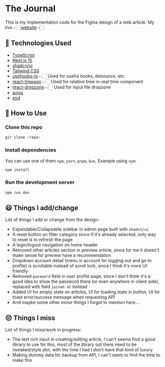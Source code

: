 # The Journal

This is my implementation code for the Figma design of a web article. My live 👉🏻[website](https://the-journal-hp.vercel.app/)👈🏻

## 🚀 Technologies Used

- [TypeScript](https://www.typescriptlang.org/)
- [Next.js 15](https://nextjs.org/docs/getting-started)
- [shadcn/ui](https://ui.shadcn.com/)
- [Tailwind CSS](https://tailwindcss.com/)
- [usehooks-ts](https://usehooks-ts.com/introduction) 👉🏻 Used for useful hooks, debounce, etc.
- [react-timeago](https://github.com/nmn/react-timeago) 👉🏻 Used for relative time in-real time component
- [react-dropzone](https://react-dropzone.js.org/) 👉🏻 Used for input file dropzone
- [axios](https://axios-http.com/)
- [zod](https://zod.dev/)

## 📖 How to Use

### Clone this repo

```bash
git clone <repo>
```

### Install dependencies

You can use one of them `npm`, `yarn`, `pnpm`, `bun`, Example using `npm`:

```bash
npm install
```

### Run the development server

```bash
npm run dev
```

## 😃 Things I add/change

List of things I add or change from the design:

- Expandable/Collapsable sidebar in admin page built with `shadcn/ui`
- A reset button on filter category since if it's already selected, only way to reset is to refresh the page
- A login/logout navigation on home header
- Removed other articles section in preview article, since for me it doesn't make sense for preview have a recommendation
- Dropdown account detail (menu in account for logging out and go to profile) is scrollable instead of scroll lock, since I think it's more UI friendly
- Removed `password` field in user profile page, since I don't think it's a good idea to show the password there (or even anywhere in client side), replaced with field `joined at` instead
- Added UI for empty state on articles, UI for loading state in button, UI for toast error/success message when requesting API
- And maybe some other minor things I forgot to mention here...

## 😔 Things I miss

List of things I miss/work in progress:

- The text rich input in creating/editing article, I can't seems find a good library to use for this, most of the library out there need to be tweaked/style alot, with the time I had I don't have that kind of luxury
- Making dummy data for backup from API, I can't seem to find the time to make this

